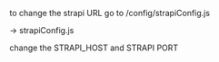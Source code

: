 to change the strapi URL 
go to /config/strapiConfig.js

-> strapiConfig.js

change the STRAPI_HOST and STRAPI PORT